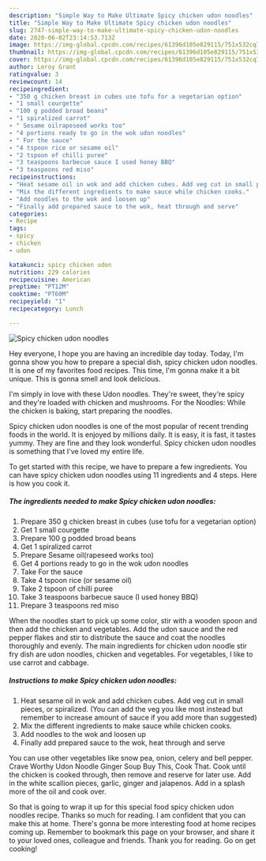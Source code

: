 ```yaml
---
description: "Simple Way to Make Ultimate Spicy chicken udon noodles"
title: "Simple Way to Make Ultimate Spicy chicken udon noodles"
slug: 2747-simple-way-to-make-ultimate-spicy-chicken-udon-noodles
date: 2020-06-02T23:14:53.713Z
image: https://img-global.cpcdn.com/recipes/61396d105e829115/751x532cq70/spicy-chicken-udon-noodles-recipe-main-photo.jpg
thumbnail: https://img-global.cpcdn.com/recipes/61396d105e829115/751x532cq70/spicy-chicken-udon-noodles-recipe-main-photo.jpg
cover: https://img-global.cpcdn.com/recipes/61396d105e829115/751x532cq70/spicy-chicken-udon-noodles-recipe-main-photo.jpg
author: Leroy Grant
ratingvalue: 3
reviewcount: 14
recipeingredient:
- "350 g chicken breast in cubes use tofu for a vegetarian option"
- "1 small courgette"
- "100 g podded broad beans"
- "1 spiralized carrot"
- " Sesame oilrapeseed works too"
- "4 portions ready to go in the wok udon noodles"
- " For the sauce"
- "4 tspoon rice or sesame oil"
- "2 tspoon of chilli puree"
- "3 teaspoons barbecue sauce I used honey BBQ"
- "3 teaspoons red miso"
recipeinstructions:
- "Heat sesame oil in wok and add chicken cubes. Add veg cut in small pieces, or spiralized. (You can add the veg you like most instead but remember to increase amount of sauce if you add more than suggested)"
- "Mix the different ingredients to make sauce while chicken cooks."
- "Add noodles to the wok and loosen up"
- "Finally add prepared sauce to the wok, heat through and serve"
categories:
- Recipe
tags:
- spicy
- chicken
- udon

katakunci: spicy chicken udon 
nutrition: 229 calories
recipecuisine: American
preptime: "PT12M"
cooktime: "PT60M"
recipeyield: "1"
recipecategory: Lunch

---
```



![Spicy chicken udon noodles](https://img-global.cpcdn.com/recipes/61396d105e829115/751x532cq70/spicy-chicken-udon-noodles-recipe-main-photo.jpg)

Hey everyone, I hope you are having an incredible day today. Today, I'm gonna show you how to prepare a special dish, spicy chicken udon noodles. It is one of my favorites food recipes. This time, I'm gonna make it a bit unique. This is gonna smell and look delicious.

I&#39;m simply in love with these Udon noodles. They&#39;re sweet, they&#39;re spicy and they&#39;re loaded with chicken and mushrooms. For the Noodles: While the chicken is baking, start preparing the noodles.

Spicy chicken udon noodles is one of the most popular of recent trending foods in the world. It is enjoyed by millions daily. It is easy, it is fast, it tastes yummy. They are fine and they look wonderful. Spicy chicken udon noodles is something that I've loved my entire life.


To get started with this recipe, we have to prepare a few ingredients. You can have spicy chicken udon noodles using 11 ingredients and 4 steps. Here is how you cook it.

<!--inarticleads1-->

##### The ingredients needed to make Spicy chicken udon noodles:

1. Prepare 350 g chicken breast in cubes (use tofu for a vegetarian option)
1. Get 1 small courgette
1. Prepare 100 g podded broad beans
1. Get 1 spiralized carrot
1. Prepare  Sesame oil(rapeseed works too)
1. Get 4 portions ready to go in the wok udon noodles
1. Take  For the sauce
1. Take 4 tspoon rice (or sesame oil)
1. Take 2 tspoon of chilli puree
1. Take 3 teaspoons barbecue sauce (I used honey BBQ)
1. Prepare 3 teaspoons red miso


When the noodles start to pick up some color, stir with a wooden spoon and then add the chicken and vegetables. Add the udon sauce and the red pepper flakes and stir to distribute the sauce and coat the noodles thoroughly and evenly. The main ingredients for chicken udon noodle stir fry dish are udon noodles, chicken and vegetables. For vegetables, I like to use carrot and cabbage. 

<!--inarticleads2-->

##### Instructions to make Spicy chicken udon noodles:

1. Heat sesame oil in wok and add chicken cubes. Add veg cut in small pieces, or spiralized. (You can add the veg you like most instead but remember to increase amount of sauce if you add more than suggested)
1. Mix the different ingredients to make sauce while chicken cooks.
1. Add noodles to the wok and loosen up
1. Finally add prepared sauce to the wok, heat through and serve


You can use other vegetables like snow pea, onion, celery and bell pepper. Crave Worthy Udon Noodle Ginger Soup Buy This, Cook That. Cook until the chicken is cooked through, then remove and reserve for later use. Add in the white scallion pieces, garlic, ginger and jalapenos. Add in a splash more of the oil and cook over. 

So that is going to wrap it up for this special food spicy chicken udon noodles recipe. Thanks so much for reading. I am confident that you can make this at home. There's gonna be more interesting food at home recipes coming up. Remember to bookmark this page on your browser, and share it to your loved ones, colleague and friends. Thank you for reading. Go on get cooking!
